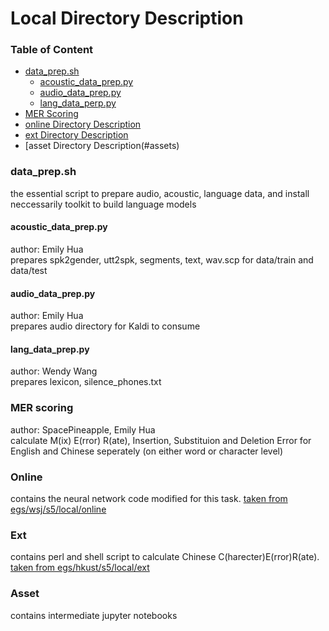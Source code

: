 # Local Directory Description
### Table of Content 
- [data_prep.sh](#dp)
  - [acoustic_data_prep.py](#adp)
  - [audio_data_prep.py](#audiodp)
  - [lang_data_perp.py](#ldp)
- [MER Scoring](#mer)
- [online Directory Description](#online)
- [ext Directory Description](#ext)
- [asset Directory Description(#assets)

### <a name="dp"></a>data_prep.sh
the essential script to prepare audio, acoustic, language data, and install neccessarily toolkit to build language models  

#### <a name="adp"></a>acoustic_data_prep.py
author: Emily Hua  
prepares spk2gender, utt2spk, segments, text, wav.scp for data/train and data/test 

#### <a name="audiodp"></a>audio_data_prep.py
author: Emily Hua  
prepares audio directory for Kaldi to consume 

#### <a name="ldp"></a>lang_data_prep.py
author: Wendy Wang  
prepares lexicon, silence_phones.txt

### <a name="mer"></a>MER scoring 
author: SpacePineapple, Emily Hua  
calculate M(ix) E(rror) R(ate), Insertion, Substituion and Deletion Error for English and Chinese seperately (on either word or character level) 

### <a name="online"></a> Online   
contains the neural network code modified for this task. [taken from egs/wsj/s5/local/online](https://github.com/kaldi-asr/kaldi/blob/master/egs/wsj/s5/local/online/run_nnet2_baseline.sh)

### <a name="ext"></a> Ext   
contains perl and shell script to calculate Chinese C(harecter)E(rror)R(ate). [taken from egs/hkust/s5/local/ext](https://github.com/kaldi-asr/kaldi/tree/master/egs/hkust/s5/local/ext)

### <a name="assets"></a> Asset
contains intermediate jupyter notebooks 


